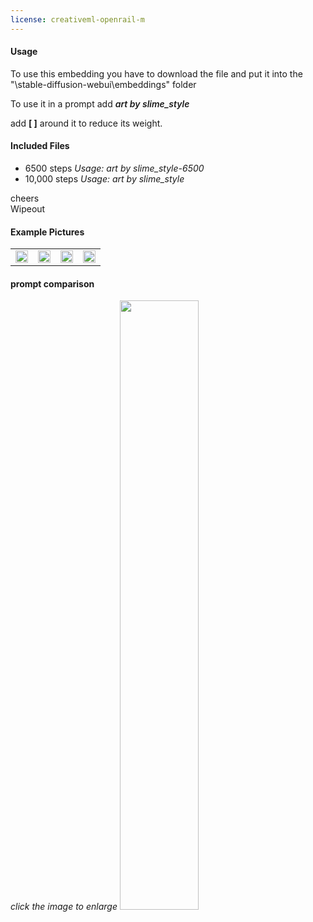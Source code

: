 ```yaml
---
license: creativeml-openrail-m
---
```


<h4> Usage </h4>
To use this embedding you have to download the file and put it into the "\stable-diffusion-webui\embeddings" folder

To use it in a prompt add
<em style="font-weight:600">art by slime_style </em>

add <b>[ ]</b> around it to reduce its weight. 

<h4> Included Files </h4>
<ul>
<li>6500 steps <em>Usage: art by slime_style-6500</em></li>
<li>10,000 steps <em>Usage: art by slime_style</em> </li>

</ul>

cheers<br> 
 Wipeout

<h4> Example Pictures </h4>
<table>
  <tbody>
  <tr>
    <td><img height="100%/" width="100%" src="https://i.imgur.com/UU8lUKN.png"></td>
    <td><img height="100%/" width="100%" src="https://i.imgur.com/mrU4Ldw.png"></td>
    <td><img height="100%/" width="100%" src="https://i.imgur.com/TQEAKEa.png"></td>
    <td><img height="100%/" width="100%" src="https://i.imgur.com/gzRxFFd.png"></td>
   </tr>
</tbody>
</table>
<h4> prompt comparison  </h4>
<em> click the image to enlarge</em>
<a href="https://i.imgur.com/hHah7Dt.jpg" target="_blank"><img height="50%" width="50%" src="https://i.imgur.com/hHah7Dt.jpg"></a>
